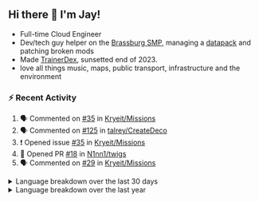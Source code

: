 ## Hi there 👋 I'm Jay!
- Full-time Cloud Engineer
- Dev/tech guy helper on the [Brassburg SMP](https://www.minecraftiplist.com/server/BrassburgACreateModServer1.19.2-26937), managing a [datapack](https://github.com/TurnrDev/BrassburgDatapack) and patching broken mods
- Made [TrainerDex](https://www.github.com/TrainerDex), sunsetted end of 2023.
- love all things music, maps, public transport, infrastructure and the environment

### :zap: Recent Activity

<!--START_SECTION:activity-->
1. 🗣 Commented on [#35](https://github.com/Kryeit/Missions/issues/35#issuecomment-2092798218) in [Kryeit/Missions](https://github.com/Kryeit/Missions)
2. 🗣 Commented on [#125](https://github.com/talrey/CreateDeco/pull/125#issuecomment-2078919038) in [talrey/CreateDeco](https://github.com/talrey/CreateDeco)
3. ❗ Opened issue [#35](https://github.com/Kryeit/Missions/issues/35) in [Kryeit/Missions](https://github.com/Kryeit/Missions)
4. 💪 Opened PR [#18](https://github.com/N1nn1/twigs/pull/18) in [N1nn1/twigs](https://github.com/N1nn1/twigs)
5. 🗣 Commented on [#29](https://github.com/Kryeit/Missions/issues/29#issuecomment-2064532797) in [Kryeit/Missions](https://github.com/Kryeit/Missions)
<!--END_SECTION:activity-->

<details>
  <summary>Language breakdown over the last 30 days</summary>
  
  [<img src="https://wakatime.com/share/@TurnrDev/4142a9ac-7325-4d2f-a2bb-ec199b5c798c.svg" alt="A graph showing a rundown of my languages used in the past 30 days. Unforunately, I am unable to autogen alt headers for this at the moment."/>](https://wakatime.com/@TurnrDev)
</details>

<details>
  <summary>Language breakdown over the last year</summary>
  
  [<img src="https://github-readme-stats.vercel.app/api/wakatime?username=TurnrDev&layout=compact" alt="A graph showing a rundown of my languages used in the past year. Unforunately, I am unable to autogen alt headers for this at the moment." />](https://wakatime.com/@TurnrDev)
</details>
